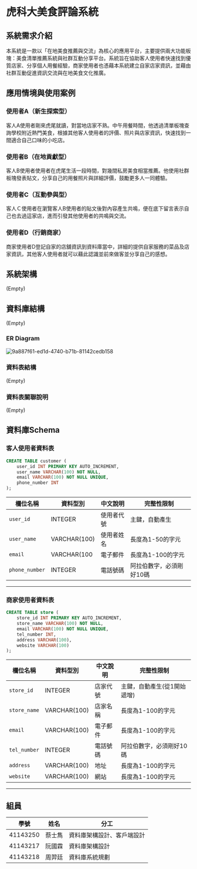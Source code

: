 # 虎科大美食評論系統
## 系統需求介紹
本系統是一款以「在地美食推薦與交流」為核心的應用平台，主要提供兩大功能板塊：美食清單推薦系統與社群互動分享平台。系統旨在協助客人使用者快速找到優質店家、分享個人用餐經驗，商家使用者也憑藉本系統建立自家店家資訊，並藉由社群互動促進資訊交流與在地美食文化推廣。 

## 應用情境與使用案例
### 使用者A（新生探索型）
客人A使用者剛來虎尾就讀，對當地店家不熟。中午用餐時間，他透過清單板塊查詢學校附近熱門美食，根據其他客人使用者的評價、照片與店家資訊，快速找到一間適合自己口味的小吃店。
### 使用者B（在地貢獻型）
客人B使用者使用者在虎尾生活一段時間，對幾間私房美食相當推薦。他使用社群板塊發表貼文，分享自己的用餐照片與詳細評價，鼓勵更多人一同體驗。
### 使用者C（互動參與型）
客人Ｃ使用者在瀏覽客人B使用者的貼文後對內容產生共鳴，便在底下留言表示自己也去過這家店，進而引發其他使用者的共鳴與交流。
### 使用者D（行銷商家）
商家使用者D登記自家的店舖資訊到資料庫當中，詳細的提供自家服務的菜品及店家資訊，其他客人使用者就可以藉此認識並前來做客並分享自己的感想。

## 系統架構
(Empty)  

## 資料庫結構
(Empty) 
### ER Diagram
![9a887f61-ed1d-4740-b71b-81142cedb158](https://github.com/user-attachments/assets/04349853-215f-4282-ba16-442ab4d7dd28)
### 資料表結構
(Empty) 
### 資料表關聯說明
(Empty)  
## 資料庫Schema
### 客人使用者資料表

```sql
CREATE TABLE customer (
    user_id INT PRIMARY KEY AUTO_INCREMENT,
    user_name VARCHAR(100) NOT NULL,
    email VARCHAR(100) NOT NULL UNIQUE,
    phone_number INT
);
```

| 欄位名稱 | 資料型別 | 中文說明 | 完整性限制 |
|----------|-------------|----------|--------------|
| `user_id`     | INTEGER | 使用者代號 | 主鍵，自動產生 |
| `user_name`   | VARCHAR(100) | 使用者姓名 | 長度為1-50的字元 |
| `email`  | VARCHAR(100 | 電子郵件 | 長度為1-100的字元 |
| `phone_number`  | INTEGER | 電話號碼 | 阿拉伯數字，必須剛好10碼  |
---

### 商家使用者資料表

```sql
CREATE TABLE store (
    store_id INT PRIMARY KEY AUTO_INCREMENT,
    store_name VARCHAR(100) NOT NULL,
    email VARCHAR(100) NOT NULL UNIQUE,
    tel_number INT,
    address VARCHAR(100),
    website VARCHAR(100)
);
```

| 欄位名稱 | 資料型別 | 中文說明 | 完整性限制 |
|----------|-------------|----------|--------------|
| `store_id`     | INTEGER | 店家代號 | 主鍵，自動產生(從1開始遞增) |
| `store_name`   | VARCHAR(100) | 店家名稱 | 長度為1-100的字元 |
| `email`  | VARCHAR(100) | 電子郵件 | 長度為1-100的字元 |
| `tel_number`  | INTEGER | 電話號碼 | 阿拉伯數字，必須剛好10碼 |
| `address`  | VARCHAR(100) | 地址 | 長度為1-100的字元 |
| `website`  | VARCHAR(100) | 網站 | 長度為1-100的字元 |
---

## 組員
| 學號 | 姓名 | 分工 |
|------|------|------|
| 41143250 | 蔡士雋 | 資料庫架構設計、客戶端設計 |
| 41143217 | 阮國霖 | 資料庫架構設計 |
| 41143218 | 周羿廷 | 資料庫系統規劃 |

